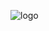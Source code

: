 ![logo](https://user-images.githubusercontent.com/76703277/182279125-21fa6078-ebb6-4ee5-8523-03a364a0b01f.png)
